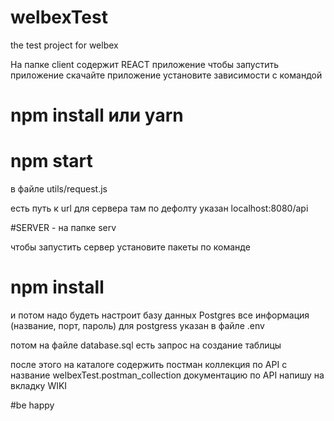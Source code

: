 # welbexTest
the test project for welbex

На папке client содержит REACT приложение
чтобы запустить приложение скачайте приложение установите зависимости с командой 

# npm install или yarn
# npm start

в файле utils/request.js

есть путь к url для сервера там по дефолту указан localhost:8080/api

#SERVER - на папке serv

чтобы запустить сервер установите пакеты по команде
# npm install

и потом надо будеть настроит базу данных Postgres
все информация (название, порт, пароль) для postgress указан в файле .env

потом на файле database.sql есть запрос на создание таблицы

после этого на каталоге содержить постман коллекция по API c название welbexTest.postman_collection
документацию по API напишу на вкладку WIKI

#be happy
